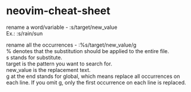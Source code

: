 # neovim-cheat-sheet
 
rename a word/variable - :s/target/new_value <br />
        Ex.: :s/rain/sun <br />

rename all the occurrences - :%s/target/new_value/g <br />
    % denotes that the substitution should be applied to the entire file. <br />
    s stands for substitute. <br />
    target is the pattern you want to search for. <br />
    new_value is the replacement text. <br />
    g at the end stands for global, which means replace all occurrences on each line. If you omit g, only the first occurrence on each line is replaced. <br />



